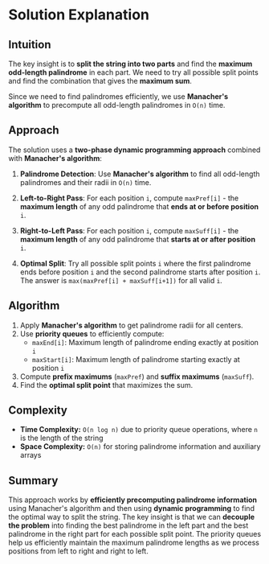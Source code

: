 
# Solution Explanation

## Intuition
The key insight is to **split the string into two parts** and find the **maximum odd-length palindrome** in each part. We need to try all possible split points and find the combination that gives the **maximum sum**.

Since we need to find palindromes efficiently, we use **Manacher's algorithm** to precompute all odd-length palindromes in `O(n)` time.

## Approach
The solution uses a **two-phase dynamic programming approach** combined with **Manacher's algorithm**:

1. **Palindrome Detection**: Use **Manacher's algorithm** to find all odd-length palindromes and their radii in `O(n)` time.

2. **Left-to-Right Pass**: For each position `i`, compute `maxPref[i]` - the **maximum length** of any odd palindrome that **ends at or before position** `i`.

3. **Right-to-Left Pass**: For each position `i`, compute `maxSuff[i]` - the **maximum length** of any odd palindrome that **starts at or after position** `i`.

4. **Optimal Split**: Try all possible split points `i` where the first palindrome ends before position `i` and the second palindrome starts after position `i`. The answer is `max(maxPref[i] + maxSuff[i+1])` for all valid `i`.

## Algorithm
1. Apply **Manacher's algorithm** to get palindrome radii for all centers.
2. Use **priority queues** to efficiently compute:
   - `maxEnd[i]`: Maximum length of palindrome ending exactly at position `i`
   - `maxStart[i]`: Maximum length of palindrome starting exactly at position `i`
3. Compute **prefix maximums** (`maxPref`) and **suffix maximums** (`maxSuff`).
4. Find the **optimal split point** that maximizes the sum.

## Complexity
- **Time Complexity:** `O(n log n)` due to priority queue operations, where `n` is the length of the string
- **Space Complexity:** `O(n)` for storing palindrome information and auxiliary arrays

## Summary
This approach works by **efficiently precomputing palindrome information** using Manacher's algorithm and then using **dynamic programming** to find the optimal way to split the string. The key insight is that we can **decouple the problem** into finding the best palindrome in the left part and the best palindrome in the right part for each possible split point. The priority queues help us efficiently maintain the maximum palindrome lengths as we process positions from left to right and right to left.

